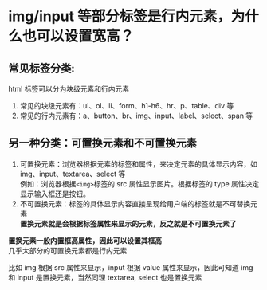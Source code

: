 # img/input 等部分标签是行内元素，为什么也可以设置宽高？  

## 常见标签分类:  
html 标签可以分为块级元素和行内元素  
1. 常见的块级元素有：ul、ol、li、form、h1-h6、hr、p、table、div 等  
2. 常见的行内元素有：a、button、br、img、input、label、select、span 等  

## 另一种分类：可置换元素和不可置换元素  
1. 可置换元素：浏览器根据元素的标签和属性，来决定元素的具体显示内容，如 img、input、textarea、select 等  
例如：浏览器根据`<img>`标签的 src 属性显示图片。根据标签的 type 属性决定显示输入框还是按钮。
2. 不可置换元素：标签的具体显示内容直接呈现给用户端的标签就是不可替换元素  
**置换元素就是会根据标签属性来显示的元素，反之就是不可置换元素了**  

**置换元素一般内置框高属性，因此可以设置其框高**  
几乎大部分的可置换元素都是行内元素  

比如 img 根据 src 属性来显示，input 根据 value 属性来显示，因此可知道 img 和 input 是置换元素，当然同理 textarea, select 也是置换元素  
